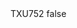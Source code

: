 <?xml version="1.0" encoding="UTF-8"?>
<CustomMetadata xmlns="http://soap.sforce.com/2006/04/metadata">
    <label>TXU752</label>
    <protected>false</protected>
</CustomMetadata>
